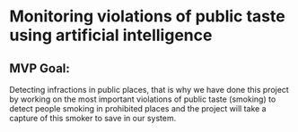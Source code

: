 # Monitoring violations of public taste using artificial intelligence

## MVP Goal:
Detecting infractions in public places, that is why we have done this project by working on the most important violations of public taste (smoking) to detect people smoking in prohibited places and the project will take a capture of this smoker to save in our system.
